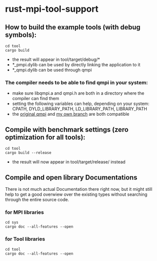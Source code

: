 # rust-mpi-tool-support

## How to build the example tools (with debug symbols):
```
cd tool
cargo build
```
- the result will appear in tool/target/debug/*
- \*\_pmpi.dylib can be used by directly linking the application to it
- \*\_qmpi.dylib can be used through qmpi

### The compiler needs to be able to find qmpi in your system:
+ make sure libqmpi.a and qmpi.h are both in a directory where the compiler can find them
+ setting the following variables can help, depending on your system: CPATH, DYLD_LIBRARY_PATH, LD_LIBRARY_PATH, LIBRARY_PATH
+ the [original qmpi](https://github.com/caps-tum/qmpi) and [my own branch](https://github.com/m2700/qmpi) are both compatible

## Compile with benchmark settings (zero optimization for all tools):
```
cd tool
cargo build --release
```
- the result will now appear in tool/target/release/ instead

## Compile and open library Documentations
There is not much actual Documentation there right now, but it might still help to get a good overwiew over the existing types without searching through the entire source code.
### for MPI libraries
```
cd sys
cargo doc --all-features --open
```
### for Tool libraries
```
cd tool
cargo doc --all-features --open
```
